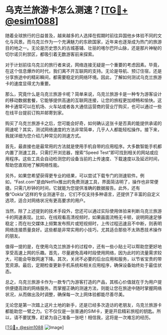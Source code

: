 # 乌克兰旅游卡怎么测速？[[TG💪+ @esim1088](https://t.me/s/esim1088)]

随着全球旅行的日益普及，越来越多的人选择在假期时前往异国他乡体验不同的文化与风景。而乌克兰作为一个充满魅力的东欧国家，近年来也逐渐成为热门的旅游目的地之一。无论是历史悠久的古城基辅、壮丽的喀尔巴阡山脉，还是那片神秘的切尔诺贝利禁区，都吸引着无数游客前来探索。

对于计划前往乌克兰的旅行者来说，网络连接无疑是一个重要的考虑因素。毕竟，在这个信息爆炸的时代，我们离不开互联网的支持。无论是导航、预订住宿，还是分享旅途中的精彩瞬间，都需要稳定的网络环境。因此，了解如何测试乌克兰旅游卡的速度显得尤为重要。

那么，究竟什么是乌克兰旅游卡呢？简单来说，乌克兰旅游卡是一种专为游客设计的移动数据套餐，它能够提供高速的互联网连接，让您的旅程更加顺畅和愉快。这种卡通常可以在机场、火车站或者各大通信运营商的营业厅购买，也可以通过一些在线平台提前订购并邮寄到家。

购买了乌克兰旅游卡之后，您可能会好奇，如何确认这张卡是否真的能提供承诺的网速呢？其实，测试网络速度的方法非常简单，几乎人人都能轻松操作。接下来，我就详细为您介绍几种常见的测速方式。

首先，最直接也是最常用的方法就是使用手机自带的应用程序。大多数智能手机都内置了测速工具，只需打开浏览器，搜索“Speed Test”即可找到相关的网站或应用程序。这些工具会自动检测您的设备当前的上传速度、下载速度以及延迟时间，帮助您直观地了解网络性能。

另外，如果您希望获得更专业的结果，可以尝试下载专门的测速软件。例如，“Fast.com”是由Netflix推出的免费测速工具，界面简洁明了，操作也非常便捷。只需几秒钟的时间，它就能为您提供准确的数据报告。此外，还有像“Ookla”这样的专业测速平台，它们不仅支持多种语言，还提供了丰富的自定义选项，适合对网络状况有更高要求的用户。

当然，除了上述提到的技术手段外，您还可以通过实际使用体验来判断乌克兰旅游卡的网速表现。比如，在线观看高清视频时，如果画面流畅无卡顿，说明网速足够稳定；而在社交媒体上频繁发布照片或短视频时，上传过程迅速且不中断，则表明网络连接质量良好。这些都是非常实用的小技巧，尤其适合那些不太熟悉技术操作的朋友。

值得一提的是，在使用乌克兰旅游卡的过程中，还有一些小贴士可以帮助您更好地享受高速上网的乐趣。首先，尽量避免高峰时段使用网络，因为此时的流量需求较大，可能会导致网速下降。其次，关闭不必要的后台应用和服务，以节省宝贵的带宽资源。最后，定期检查更新手机系统和相关应用程序，确保设备始终处于最佳状态。

总之，乌克兰旅游卡作为一款专门为游客打造的产品，其核心价值就在于为用户提供便捷高效的网络服务。而掌握正确的测速方法，则能让您在旅途中随时掌握网络状况，从而做出及时调整，确保每一次上网体验都能尽善尽美。

无论您是第一次踏上这片土地的新手，还是已经多次造访的老朋友，乌克兰旅游卡都能助您一臂之力。它不仅仅是一张普通的SIM卡，更是开启精彩旅程的钥匙。所以，请不要犹豫，赶紧为自己准备一张吧！相信我，这将是一次难忘的经历。

[[TG💪+ @esim1088](https://t.me/s/esim1088) ![Image](https://i.postimg.cc/4NQfJmqS/Snipaste-2025-05-13-00-14-12.png)]